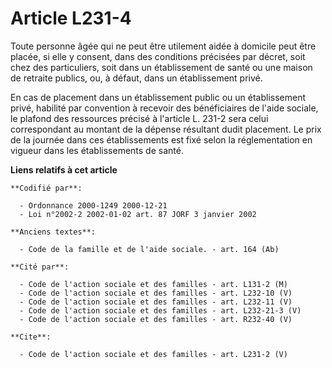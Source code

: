 # Article L231-4

Toute personne âgée qui ne peut être utilement aidée à domicile peut être placée, si elle y consent, dans des conditions
précisées par décret, soit chez des particuliers, soit dans un établissement de santé ou une maison de retraite publics, ou,
à défaut, dans un établissement privé.

En cas de placement dans un établissement public ou un établissement privé, habilité par convention à recevoir des
bénéficiaires de l'aide sociale, le plafond des ressources précisé à l'article L. 231-2 sera celui correspondant au montant
de la dépense résultant dudit placement. Le prix de la journée dans ces établissements est fixé selon la réglementation en
vigueur dans les établissements de santé.

**Liens relatifs à cet article**

	**Codifié par**:

	  - Ordonnance 2000-1249 2000-12-21
	  - Loi n°2002-2 2002-01-02 art. 87 JORF 3 janvier 2002

	**Anciens textes**:

	  - Code de la famille et de l'aide sociale. - art. 164 (Ab)

	**Cité par**:

	  - Code de l'action sociale et des familles - art. L131-2 (M)
	  - Code de l'action sociale et des familles - art. L232-10 (V)
	  - Code de l'action sociale et des familles - art. L232-11 (V)
	  - Code de l'action sociale et des familles - art. L232-21-3 (V)
	  - Code de l'action sociale et des familles - art. R232-40 (V)

	**Cite**:

	  - Code de l'action sociale et des familles - art. L231-2 (V)
